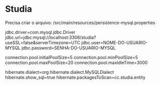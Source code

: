 # Studia

Precisa criar o arquivo: /src/main/resources/persistence-mysql.properties

jdbc.driver=com.mysql.jdbc.Driver
jdbc.url=jdbc:mysql://localhost:3306/studia?useSSL=false&amp;serverTimezone=UTC
jdbc.user=NOME-DO-USUARIO-MYSQL
jdbc.password=SENHA-DO-USUARIO-MYSQL

connection.pool.initialPoolSize=5
connection.pool.minPoolSize=5
connection.pool.maxPoolSize=20
connection.pool.maxIdleTime=3000

hibernate.dialect=org.hibernate.dialect.MySQLDialect
hibernate.show_sql=true
hibernate.packagesToScan=cc.studia.entity
